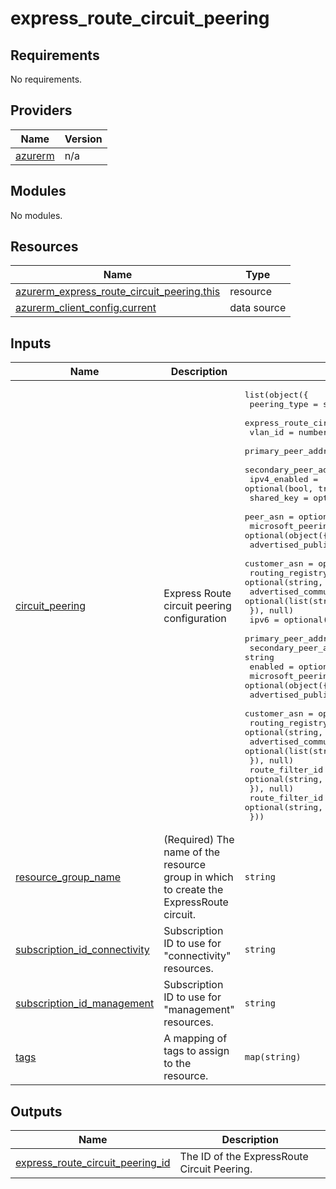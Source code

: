 # express_route_circuit_peering

<!-- BEGINNING OF PRE-COMMIT-TERRAFORM DOCS HOOK -->
## Requirements

No requirements.

## Providers

| Name | Version |
|------|---------|
| <a name="provider_azurerm"></a> [azurerm](#provider\_azurerm) | n/a |

## Modules

No modules.

## Resources

| Name | Type |
|------|------|
| [azurerm_express_route_circuit_peering.this](https://registry.terraform.io/providers/hashicorp/azurerm/latest/docs/resources/express_route_circuit_peering) | resource |
| [azurerm_client_config.current](https://registry.terraform.io/providers/hashicorp/azurerm/latest/docs/data-sources/client_config) | data source |

## Inputs

| Name | Description | Type | Default | Required |
|------|-------------|------|---------|:--------:|
| <a name="input_circuit_peering"></a> [circuit\_peering](#input\_circuit\_peering) | Express Route circuit peering configuration | <pre>list(object({<br>    peering_type                  = string<br>    express_route_circuit_name    = string<br>    vlan_id                       = number<br>    primary_peer_address_prefix   = optional(string)<br>    secondary_peer_address_prefix = optional(string)<br>    ipv4_enabled                  = optional(bool, true)<br>    shared_key                    = optional(string, null)<br>    peer_asn                      = optional(number, null)<br>    microsoft_peering_config = optional(object({<br>      advertised_public_prefixes = list(string)<br>      customer_asn               = optional(number, 0)<br>      routing_registry_name      = optional(string, "NONE")<br>      advertised_communities     = optional(list(string))<br>    }), null)<br>    ipv6 = optional(object({<br>      primary_peer_address_prefix   = string<br>      secondary_peer_address_prefix = string<br>      enabled                       = optional(bool, true)<br>      microsoft_peering = optional(object({<br>        advertised_public_prefixes = list(string)<br>        customer_asn               = optional(number, 0)<br>        routing_registry_name      = optional(string, "NONE")<br>        advertised_communities     = optional(list(string))<br>      }), null)<br>      route_filter_id = optional(string, null)<br>    }), null)<br>    route_filter_id = optional(string, null)<br>  }))</pre> | `[]` | no |
| <a name="input_resource_group_name"></a> [resource\_group\_name](#input\_resource\_group\_name) | (Required) The name of the resource group in which to create the ExpressRoute circuit. | `string` | n/a | yes |
| <a name="input_subscription_id_connectivity"></a> [subscription\_id\_connectivity](#input\_subscription\_id\_connectivity) | Subscription ID to use for "connectivity" resources. | `string` | n/a | yes |
| <a name="input_subscription_id_management"></a> [subscription\_id\_management](#input\_subscription\_id\_management) | Subscription ID to use for "management" resources. | `string` | n/a | yes |
| <a name="input_tags"></a> [tags](#input\_tags) | A mapping of tags to assign to the resource. | `map(string)` | `null` | no |

## Outputs

| Name | Description |
|------|-------------|
| <a name="output_express_route_circuit_peering_id"></a> [express\_route\_circuit\_peering\_id](#output\_express\_route\_circuit\_peering\_id) | The ID of the ExpressRoute Circuit Peering. |
<!-- END OF PRE-COMMIT-TERRAFORM DOCS HOOK -->
